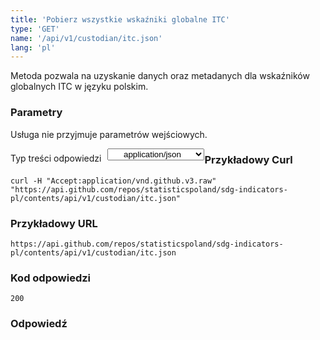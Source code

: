 ```yaml
---
title: 'Pobierz wszystkie wskaźniki globalne ITC'
type: 'GET'
name: '/api/v1/custodian/itc.json'
lang: 'pl'
---
```


Metoda pozwala na uzyskanie danych oraz metadanych dla wskaźników globalnych ITC w języku polskim.

### Parametry

<p>Usługa nie przyjmuje parametrów wejściowych.</p>

<p style='float:left;margin-top: 7px;'>Typ treści odpowiedzi</p>
<select style='float:left;padding: 0px 15px;width: 155px;margin-left: 10px;text-align-last: center;'>
  <option>application/json</option>
</select>

<div id='example1'>

<h3 id="przykładowy-curl">Przykładowy Curl</h3>

<p><code class="highlighter-rouge">curl -H "Accept:application/vnd.github.v3.raw" "https://api.github.com/repos/statisticspoland/sdg-indicators-pl/contents/api/v1/custodian/itc.json"</code></p>

<h3 id="przykładowy-url">Przykładowy URL</h3>

<p><code class="highlighter-rouge">https://api.github.com/repos/statisticspoland/sdg-indicators-pl/contents/api/v1/custodian/itc.json</code></p>

<h3 id="przykładowy-kod-odpowiedzi">Kod odpowiedzi</h3>

<p><code class="highlighter-rouge">200</code></p>

<h3 id="przykładowa-odpowiedź">Odpowiedź</h3>

<p><code class="highlighter-rouge" id="show-data-itc">
</code></p>

</div>


<script>

$.getJSON('http://sdg.gov.pl/api/v1/custodian/itc.json', function(data) {
    $('#show-data-itc').html(JSON.stringify(data, null, 2));
});

</script>
